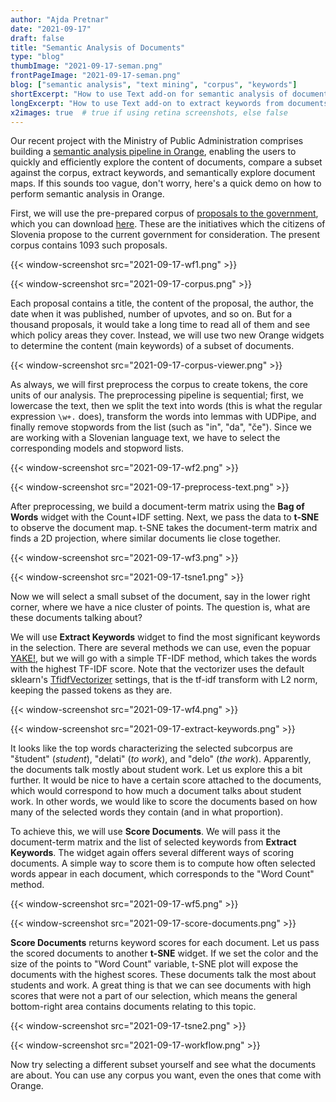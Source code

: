 ```yaml
---
author: "Ajda Pretnar"
date: "2021-09-17"
draft: false
title: "Semantic Analysis of Documents"
type: "blog"
thumbImage: "2021-09-17-seman.png"
frontPageImage: "2021-09-17-seman.png"
blog: ["semantic analysis", "text mining", "corpus", "keywords"]
shortExcerpt: "How to use Text add-on for semantic analysis of documents."
longExcerpt: "How to use Text add-on to extract keywords from documents, score documents on keywords, and display semantic content in a map."
x2images: true  # true if using retina screenshots, else false
---
```


Our recent project with the Ministry of Public Administration comprises building a [semantic analysis pipeline in Orange](https://nio.gov.si/nio/asset/semanticni+analizator+besedil?lang=en), enabling the users to quickly and efficiently explore the content of documents, compare a subset against the corpus, extract keywords, and semantically explore document maps. If this sounds too vague, don't worry, here's a quick demo on how to perform semantic analysis in Orange.

First, we will use the pre-prepared corpus of [proposals to the government](https://predlagam.vladi.si/), which you can download [here](http://file.biolab.si/text-semantics/data/predlogi-vladi-1k.tab). These are the initiatives which the citizens of Slovenia propose to the current government for consideration. The present corpus contains 1093 such proposals.

{{< window-screenshot src="2021-09-17-wf1.png" >}}

{{< window-screenshot src="2021-09-17-corpus.png" >}}

Each proposal contains a title, the content of the proposal, the author, the date when it was published, number of upvotes, and so on. But for a thousand proposals, it would take a long time to read all of them and see which policy areas they cover. Instead, we will use two new Orange widgets to determine the content (main keywords) of a subset of documents.

{{< window-screenshot src="2021-09-17-corpus-viewer.png" >}}

As always, we will first preprocess the corpus to create tokens, the core units of our analysis. The preprocessing pipeline is sequential; first, we lowercase the text, then we split the text into words (this is what the regular expression `\w+.` does), transform the words into lemmas with UDPipe, and finally remove stopwords from the list (such as "in", "da", "če"). Since we are working with a Slovenian language text, we have to select the corresponding models and stopword lists.

{{< window-screenshot src="2021-09-17-wf2.png" >}}

{{< window-screenshot src="2021-09-17-preprocess-text.png" >}}

After preprocessing, we build a document-term matrix using the **Bag of Words** widget with the Count+IDF setting. Next, we pass the data to **t-SNE** to observe the document map. t-SNE takes the document-term matrix and finds a 2D projection, where similar documents lie close together.

{{< window-screenshot src="2021-09-17-wf3.png" >}}

{{< window-screenshot src="2021-09-17-tsne1.png" >}}

Now we will select a small subset of the document, say in the lower right corner, where we have a nice cluster of points. The question is, what are these documents talking about?

We will use **Extract Keywords** widget to find the most significant keywords in the selection. There are several methods we can use, even the popuar [YAKE!](https://repositorio.inesctec.pt/bitstream/123456789/7623/1/P-00N-NF5.pdf), but we will go with a simple TF-IDF method, which takes the words with the highest TF-IDF score. Note that the vectorizer uses the default sklearn's [TfidfVectorizer](https://scikit-learn.org/stable/modules/generated/sklearn.feature_extraction.text.TfidfVectorizer.html) settings, that is the tf-idf transform with L2 norm, keeping the passed tokens as they are.

{{< window-screenshot src="2021-09-17-wf4.png" >}}

{{< window-screenshot src="2021-09-17-extract-keywords.png" >}}

It looks like the top words characterizing the selected subcorpus are "študent" (*student*), "delati" (*to work*), and "delo" (*the work*). Apparently, the documents talk mostly about student work. Let us explore this a bit further. It would be nice to have a certain score attached to the documents, which would correspond to how much a document talks about student work. In other words, we would like to score the documents based on how many of the selected words they contain (and in what proportion).

To achieve this, we will use **Score Documents**. We will pass it the document-term matrix and the list of selected keywords from **Extract Keywords**. The widget again offers several different ways of scoring documents. A simple way to score them is to compute how often selected words appear in each document, which corresponds to the "Word Count" method.

{{< window-screenshot src="2021-09-17-wf5.png" >}}

{{< window-screenshot src="2021-09-17-score-documents.png" >}}

**Score Documents** returns keyword scores for each document. Let us pass the scored documents to another **t-SNE** widget. If we set the color and the size of the points to "Word Count" variable, t-SNE plot will expose the documents with the highest scores. These documents talk the most about students and work. A great thing is that we can see documents with high scores that were not a part of our selection, which means the general bottom-right area contains documents relating to this topic.

{{< window-screenshot src="2021-09-17-tsne2.png" >}}

{{< window-screenshot src="2021-09-17-workflow.png" >}}

Now try selecting a different subset yourself and see what the documents are about. You can use any corpus you want, even the ones that come with Orange.
